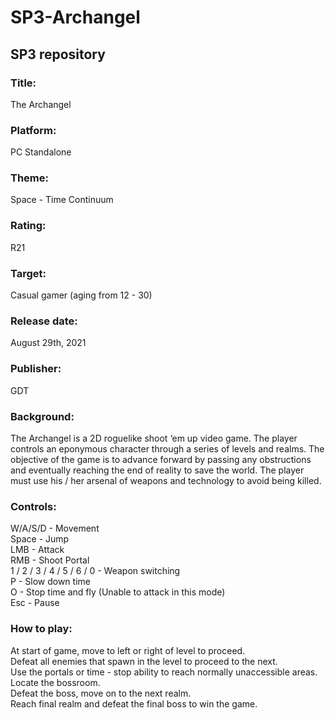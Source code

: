 # SP3-Archangel
## SP3 repository
### Title: 
The Archangel
### Platform: 
PC Standalone 
### Theme: 
Space - Time Continuum
### Rating: 
R21 
### Target: 
Casual gamer (aging from 12 - 30)
### Release date: 
August 29th, 2021
### Publisher: 
GDT
### Background:
The Archangel is a 2D roguelike shoot ‘em up video game. The player controls an eponymous character through a series of levels and realms. The objective of the game is to advance forward by passing any obstructions and eventually reaching the end of reality to save the world. The player must use his / her arsenal of weapons and technology to avoid being killed.
### Controls:
W/A/S/D - Movement\
Space - Jump\
LMB - Attack\
RMB - Shoot Portal\
1 / 2 / 3 / 4 / 5 / 6 / 0 - Weapon switching\
P - Slow down time\
O - Stop time and fly (Unable to attack in this mode)\
Esc - Pause
### How to play:
At start of game, move to left or right of level to proceed.\
Defeat all enemies that spawn in the level to proceed to the next.\
Use the portals or time - stop ability to reach normally unaccessible areas.\
Locate the bossroom.\
Defeat the boss, move on to the next realm.\
Reach final realm and defeat the final boss to win the game.
